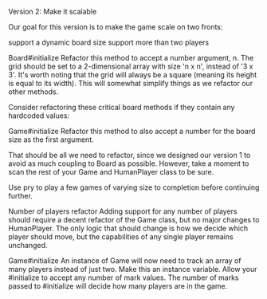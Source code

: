 Version 2: Make it scalable

Our goal for this version is to make the game scale on two fronts:

support a dynamic board size
support more than two players

Board#initialize
Refactor this method to accept a number argument, n. The grid should be set to a 2-dimensional array with size 'n x n', instead of '3 x 3'. It's worth noting that the grid will always be a square (meaning its height is equal to its width). This will somewhat simplify things as we refactor our other methods.

Consider refactoring these critical board methods if they contain any hardcoded values:

Game#initialize
Refactor this method to also accept a number for the board size as the first argument.

That should be all we need to refactor, since we designed our version 1 to avoid as much coupling to Board as possible. However, take a moment to scan the rest of your Game and HumanPlayer class to be sure.

Use pry to play a few games of varying size to completion before continuing further.

Number of players refactor
Adding support for any number of players should require a decent refactor of the Game class, but no major changes to HumanPlayer. The only logic that should change is how we decide which player should move, but the capabilities of any single player remains unchanged.

Game#initialize
An instance of Game will now need to track an array of many players instead of just two. Make this an instance variable. Allow your #initialize to accept any number of mark values. The number of marks passed to #initialize will decide how many players are in the game.



